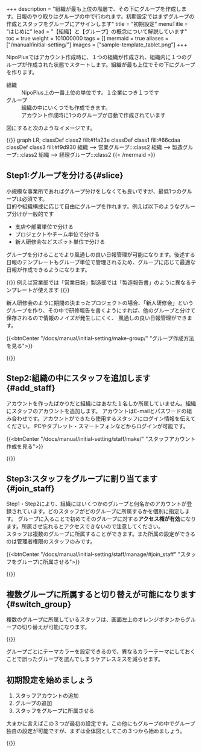+++
description = "組織が最も上位の階層で、その下にグループを作成します。日報のやり取りはグループの中で行われます。初期設定ではまずグループの作成とスタッフをグループにアサインします"
title = "初期設定"
menuTitle = "はじめに"
lead = "【組織】と【グループ】の概念について解説しています"
toc = true
weight = 101000000
tags = []
mermaid = true
aliases = ["/manual/initial-setting/"]
images = ["sample-template_tablet.png"]
+++


NipoPlusではアカウント作成時に、１つの組織が作成され、組織内に１つのグループが作成された状態でスタートします。組織が最も上位でその下にグループを作ります。

<dl class="basic">
<dt>組織</dt>
<dd>NipoPlus上の一番上位の単位です。１企業につき１つです</dd>
<dt>グループ</dt>
<dd>組織の中にいくつでも作成できます。<br>アカウント作成時に1つのグループが自動で作成されています</dd>
</dl>

図にすると次のようなイメージです。

{{<mermaid align="center">}}
graph LR;
  classDef class2 fill:#ffa23e
  classDef class1 fill:#66cdaa
  classDef class3 fill:#f9d930
  組織 --> 営業グループ:::class2
  組織 --> 製造グループ:::class2
  組織 --> 経理グループ:::class2
{{< /mermaid >}}

## Step1:グループを分ける{#slice}

小規模な事業所であればグループ分けをしなくても良いですが、最低1つのグループは必須です。  
目的や組織構成に応じて自由にグループを作れます。例えば以下のようなグループ分けが一般的です

- 支店や部署単位で分ける
- プロジェクトやチーム単位で分ける
- 新人研修会などスポット単位で分ける

グループを分けることでより風通しの良い日報管理が可能になります。後述する日報のテンプレートもグループ単位で管理されるため、グループに応じて最適な日報が作成できるようになります。

{{<info>}}
例えば営業部では「営業日報」製造部では「製造報告書」のように異なるテンプレートが使えます
{{</info>}}

新人研修会のように期間の決まったプロジェクトの場合、「新人研修会」というグループを作り、その中で研修報告を書くようにすれば、他のグループと分けて保存されるので情報のノイズが発生しにくく、
風通しの良い日報管理ができます。

{{<btnCenter "/docs/manual/initial-setting/make-group/" "グループ作成方法を見る">}}

{{<nextArrow>}}

## Step2:組織の中にスタッフを追加します{#add_staff}

アカウントを作ったばかりだと組織にはあなた１名しか所属していません。組織にスタッフのアカウントを追加します。
アカウントはE-mailとパスワードの組み合わせです。アカウントができたら使用するスタッフにログイン情報を伝えてください。
PCやタブレット・スマートフォンなどからログインが可能です。

{{<btnCenter "/docs/manual/initial-setting/staff/make/" "スタッフアカウント作成を見る">}}

{{<nextArrow>}}

## Step3:スタッフをグループに割り当てます{#join_staff}

Step1・Step2により、組織にはいくつかのグループと何名かのアカウントが登録されています。どのスタッフがどのグループに所属するかを個別に指定します。
グループに入ることで初めてそのグループに対する**アクセス権が有効**になります。所属させ忘れるとアクセスできないので注意してください。  
スタッフは複数のグループに所属することができます。また所属の設定ができるのは管理者権限のスタッフのみです。

{{<btnCenter "/docs/manual/initial-setting/staff/manage/#join_staff" "スタッフをグループに所属させる">}}

{{<nextArrow>}}

## 複数グループに所属すると切り替えが可能になります{#switch_group}

複数のグループに所属しているスタッフは、画面左上のオレンジボタンからグループの切り替えが可能になります。


{{<icatch filename="switch" msg="グループの切替は 画面左上から操作" title="作業グループの切り替え" fontsize="30px" alice="ok">}}

グループごとにテーマカラーを設定できるので、異なるカラーテーマにしておくことで誤ったグループを選んでしまうケアレスミスを減らせます。

## 初期設定を始めましょう

1. スタッフアカウントの追加
1. グループの追加
1. スタッフをグループに所属させる

大まかに言えばこの３つが最初の設定です。この他にもグループの中でグループ独自の設定が可能ですが、まずは全体図としてこの３つから始めましょう。

{{<nextBlog>}}

